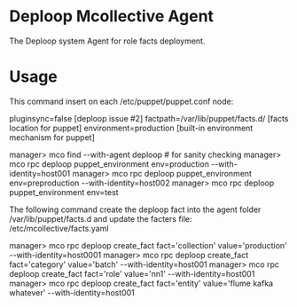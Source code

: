 Deploop Mcollective Agent
=========================

The Deploop system Agent for role facts deployment.

Usage
=====

This command insert on each /etc/puppet/puppet.conf node:

pluginsync=false  [deploop issue #2]
factpath=/var/lib/puppet/facts.d/ [facts location for puppet]
environment=production [built-in environment mechanism for puppet]

 manager> mco find --with-agent deploop # for sanity checking
 manager> mco rpc deploop puppet_environment env=production --with-identity=host001
 manager> mco rpc deploop puppet_environment env=preproduction --with-identity=host002
 manager> mco rpc deploop puppet_environment env=test


The following command create the deploop fact into the agent folder /var/lib/puppet/facts.d
and update the facters file: /etc/mcollective/facts.yaml

 manager> mco rpc deploop create_fact fact='collection' value='production' --with-identity=host0001
 manager> mco rpc deploop create_fact fact='category' value='batch' --with-identity=host001
 manager> mco rpc deploop create_fact fact='role' value='nn1' --with-identity=host001
 manager> mco rpc deploop create_fact fact='entity' value='flume kafka whatever' --with-identity=host001







